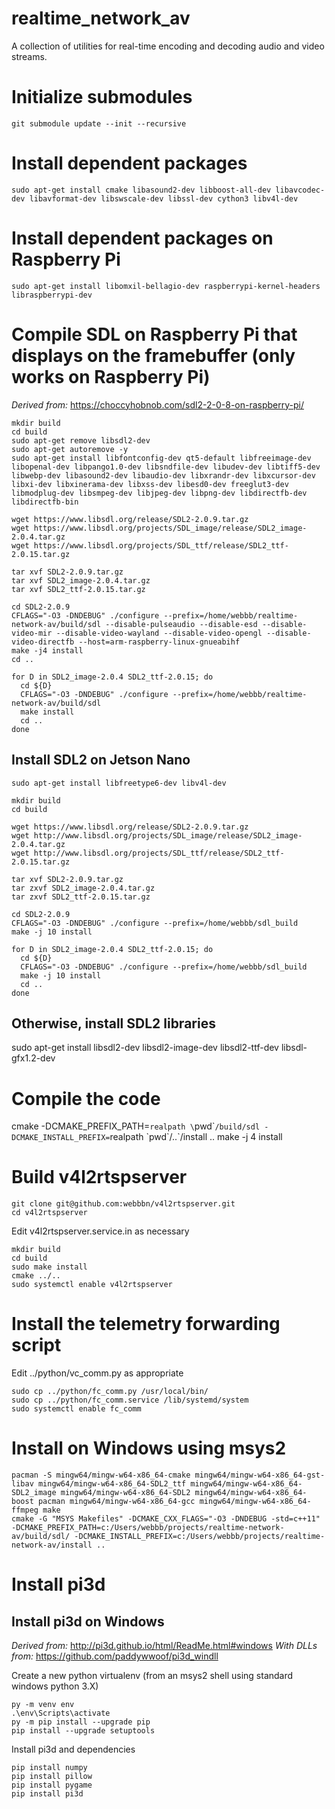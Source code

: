 # realtime_network_av

A collection of utilities for real-time encoding and decoding audio and video streams.

# Initialize submodules

`git submodule update --init --recursive`

# Install dependent packages

`sudo apt-get install cmake libasound2-dev libboost-all-dev libavcodec-dev libavformat-dev libswscale-dev libssl-dev cython3 libv4l-dev`

# Install dependent packages on Raspberry Pi

`sudo apt-get install libomxil-bellagio-dev raspberrypi-kernel-headers libraspberrypi-dev`

# Compile SDL on Raspberry Pi that displays on the framebuffer (only works on Raspberry Pi)

*Derived from:* https://choccyhobnob.com/sdl2-2-0-8-on-raspberry-pi/

~~~
mkdir build
cd build
sudo apt-get remove libsdl2-dev
sudo apt-get autoremove -y
sudo apt-get install libfontconfig-dev qt5-default libfreeimage-dev libopenal-dev libpango1.0-dev libsndfile-dev libudev-dev libtiff5-dev libwebp-dev libasound2-dev libaudio-dev libxrandr-dev libxcursor-dev libxi-dev libxinerama-dev libxss-dev libesd0-dev freeglut3-dev libmodplug-dev libsmpeg-dev libjpeg-dev libpng-dev libdirectfb-dev libdirectfb-bin

wget https://www.libsdl.org/release/SDL2-2.0.9.tar.gz
wget https://www.libsdl.org/projects/SDL_image/release/SDL2_image-2.0.4.tar.gz
wget https://www.libsdl.org/projects/SDL_ttf/release/SDL2_ttf-2.0.15.tar.gz

tar xvf SDL2-2.0.9.tar.gz
tar xvf SDL2_image-2.0.4.tar.gz
tar xvf SDL2_ttf-2.0.15.tar.gz

cd SDL2-2.0.9
CFLAGS="-O3 -DNDEBUG" ./configure --prefix=/home/webbb/realtime-network-av/build/sdl --disable-pulseaudio --disable-esd --disable-video-mir --disable-video-wayland --disable-video-opengl --disable-video-directfb --host=arm-raspberry-linux-gnueabihf
make -j4 install
cd ..

for D in SDL2_image-2.0.4 SDL2_ttf-2.0.15; do
  cd ${D}
  CFLAGS="-O3 -DNDEBUG" ./configure --prefix=/home/webbb/realtime-network-av/build/sdl
  make install
  cd ..
done
~~~

## Install SDL2 on Jetson Nano

~~~
sudo apt-get install libfreetype6-dev libv4l-dev

mkdir build
cd build

wget https://www.libsdl.org/release/SDL2-2.0.9.tar.gz
wget http://www.libsdl.org/projects/SDL_image/release/SDL2_image-2.0.4.tar.gz
wget http://www.libsdl.org/projects/SDL_ttf/release/SDL2_ttf-2.0.15.tar.gz

tar xvf SDL2-2.0.9.tar.gz
tar zxvf SDL2_image-2.0.4.tar.gz
tar zxvf SDL2_ttf-2.0.15.tar.gz

cd SDL2-2.0.9
CFLAGS="-O3 -DNDEBUG" ./configure --prefix=/home/webbb/sdl_build
make -j 10 install

for D in SDL2_image-2.0.4 SDL2_ttf-2.0.15; do
  cd ${D}
  CFLAGS="-O3 -DNDEBUG" ./configure --prefix=/home/webbb/sdl_build
  make -j 10 install
  cd ..
done
~~~

## Otherwise, install SDL2 libraries

sudo apt-get install libsdl2-dev libsdl2-image-dev libsdl2-ttf-dev libsdl-gfx1.2-dev

# Compile the code

cmake -DCMAKE_PREFIX_PATH=`realpath \`pwd\``/build/sdl -DCMAKE_INSTALL_PREFIX=`realpath \`pwd\`/..`/install ..
make -j 4 install

# Build v4l2rtspserver

~~~
git clone git@github.com:webbbn/v4l2rtspserver.git
cd v4l2rtspserver
~~~
Edit v4l2rtspserver.service.in as necessary
~~~
mkdir build
cd build
sudo make install
cmake ../..
sudo systemctl enable v4l2rtspserver
~~~

# Install the telemetry forwarding script

Edit ../python/vc_comm.py as appropriate
~~~
sudo cp ../python/fc_comm.py /usr/local/bin/
sudo cp ../python/fc_comm.service /lib/systemd/system
sudo systemctl enable fc_comm
~~~

# Install on Windows using msys2

~~~
pacman -S mingw64/mingw-w64-x86_64-cmake mingw64/mingw-w64-x86_64-gst-libav mingw64/mingw-w64-x86_64-SDL2_ttf mingw64/mingw-w64-x86_64-SDL2_image mingw64/mingw-w64-x86_64-SDL2 mingw64/mingw-w64-x86_64-boost pacman mingw64/mingw-w64-x86_64-gcc mingw64/mingw-w64-x86_64-ffmpeg make
cmake -G "MSYS Makefiles" -DCMAKE_CXX_FLAGS="-O3 -DNDEBUG -std=c++11" -DCMAKE_PREFIX_PATH=c:/Users/webbb/projects/realtime-network-av/build/sdl/ -DCMAKE_INSTALL_PREFIX=c:/Users/webbb/projects/realtime-network-av/install ..
~~~

# Install pi3d

## Install pi3d on Windows

*Derived from:* http://pi3d.github.io/html/ReadMe.html#windows
*With DLLs from:* https://github.com/paddywwoof/pi3d_windll

Create a new python virtualenv (from an msys2 shell using standard windows python 3.X)
~~~
py -m venv env
.\env\Scripts\activate
py -m pip install --upgrade pip
pip install --upgrade setuptools
~~~
Install pi3d and dependencies
~~~
pip install numpy
pip install pillow
pip install pygame
pip install pi3d
~~~
